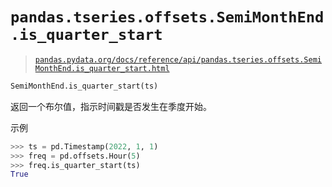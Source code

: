 # `pandas.tseries.offsets.SemiMonthEnd.is_quarter_start`

> [`pandas.pydata.org/docs/reference/api/pandas.tseries.offsets.SemiMonthEnd.is_quarter_start.html`](https://pandas.pydata.org/docs/reference/api/pandas.tseries.offsets.SemiMonthEnd.is_quarter_start.html)

```py
SemiMonthEnd.is_quarter_start(ts)
```

返回一个布尔值，指示时间戳是否发生在季度开始。

示例

```py
>>> ts = pd.Timestamp(2022, 1, 1)
>>> freq = pd.offsets.Hour(5)
>>> freq.is_quarter_start(ts)
True 
```
